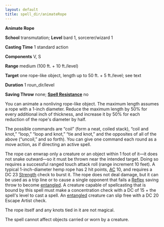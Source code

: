 ```yaml
---
layout: default
title: spell_dir/animateRope
---
```

 **Animate Rope**

**School** transmutation; **Level** bard 1, sorcerer/wizard 1

**Casting Time** 1 standard action

**Components** V, S

**Range** medium (100 ft. + 10 ft./level)

**Target** one rope-like object, length up to 50 ft. + 5 ft./level; see text

**Duration** 1 roun_dir/level

**Saving Throw** none; **[Spell Resistance](../glossary#_spell-resistance)** no

You can animate a nonliving rope-like object. The maximum length assumes a rope with a 1-inch diameter. Reduce the maximum length by 50% for every additional inch of thickness, and increase it by 50% for each reduction of the rope's diameter by half.

The possible commands are “coil” (form a neat, coiled stack), “coil and knot,” “loop,” “loop and knot,” “tie and knot,” and the opposites of all of the above (“uncoil,” and so forth). You can give one command each round as a move action, as if directing an active spell.

The rope can enwrap only a creature or an object within 1 foot of it—it does not snake outward—so it must be thrown near the intended target. Doing so requires a successful ranged touch attack roll (range increment 10 feet). A typical 1-inch-diameter hemp rope has 2 hit points, [AC](../combat#_armor-class) 10, and requires a DC 23 [Strength](../gettingStarted#_strength) check to burst it. The rope does not deal damage, but it can be used as a trip line or to cause a single opponent that fails a [Reflex](../combat#_reflex) saving throw to become [entangled](../glossary#_entangled). A creature capable of spellcasting that is bound by this spell must make a concentration check with a DC of 15 + the spell's level to cast a spell. An [entangled](../glossary#_entangled) creature can slip free with a DC 20 Escape Artist check.

The rope itself and any knots tied in it are not magical.

The spell cannot affect objects carried or worn by a creature.

